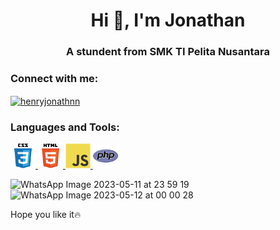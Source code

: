 <h1 align="center">Hi 👋, I'm Jonathan</h1>
<h3 align="center">A stundent from SMK TI Pelita Nusantara</h3>

<h3 align="left">Connect with me:</h3>
<p align="left">
<a href="https://instagram.com/henryjonathnn" target="blank"><img align="center" src="https://raw.githubusercontent.com/rahuldkjain/github-profile-readme-generator/master/src/images/icons/Social/instagram.svg" alt="henryjonathnn" height="30" width="40" /></a>
</p>

<h3 align="left">Languages and Tools:</h3>
<p align="left"> <a href="https://www.w3schools.com/css/" target="_blank" rel="noreferrer"> <img src="https://raw.githubusercontent.com/devicons/devicon/master/icons/css3/css3-original-wordmark.svg" alt="css3" width="40" height="40"/> </a> <a href="https://www.w3.org/html/" target="_blank" rel="noreferrer"> <img src="https://raw.githubusercontent.com/devicons/devicon/master/icons/html5/html5-original-wordmark.svg" alt="html5" width="40" height="40"/> </a> <a href="https://developer.mozilla.org/en-US/docs/Web/JavaScript" target="_blank" rel="noreferrer"> <img src="https://raw.githubusercontent.com/devicons/devicon/master/icons/javascript/javascript-original.svg" alt="javascript" width="40" height="40"/> </a> <a href="https://www.php.net" target="_blank" rel="noreferrer"> <img src="https://raw.githubusercontent.com/devicons/devicon/master/icons/php/php-original.svg" alt="php" width="40" height="40"/> </a> </p>


![WhatsApp Image 2023-05-11 at 23 59 19](https://github.com/henryjonathnn/Grocery-Store-by-Jonathan/assets/106151486/012460a3-2288-4a92-9f07-9f9106f33221)
![WhatsApp Image 2023-05-12 at 00 00 28](https://github.com/henryjonathnn/Grocery-Store-by-Jonathan/assets/106151486/b193ac07-ef62-4745-83bb-0997cec730b4)

Hope you like it🔥

